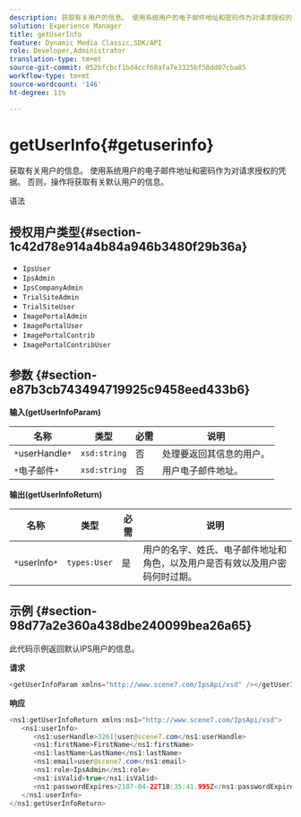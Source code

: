 ```yaml
---
description: 获取有关用户的信息。 使用系统用户的电子邮件地址和密码作为对请求授权的凭据。 否则，操作将获取有关默认用户的信息。
solution: Experience Manager
title: getUserInfo
feature: Dynamic Media Classic,SDK/API
role: Developer,Administrator
translation-type: tm+mt
source-git-commit: 052bfcbcf1bd4ccf60afa7e3325bf58dd07cba85
workflow-type: tm+mt
source-wordcount: '146'
ht-degree: 11%

---
```



# getUserInfo{#getuserinfo}

获取有关用户的信息。 使用系统用户的电子邮件地址和密码作为对请求授权的凭据。 否则，操作将获取有关默认用户的信息。

语法

## 授权用户类型{#section-1c42d78e914a4b84a946b3480f29b36a}

* `IpsUser`
* `IpsAdmin`
* `IpsCompanyAdmin`
* `TrialSiteAdmin`
* `TrialSiteUser`
* `ImagePortalAdmin`
* `ImagePortalUser`
* `ImagePortalContrib`
* `ImagePortalContribUser`

## 参数 {#section-e87b3cb743494719925c9458eed433b6}

**输入(getUserInfoParam)**

| 名称 | 类型 | 必需 | 说明 |
|---|---|---|---|
| `*`userHandle`*` | `xsd:string` | 否 | 处理要返回其信息的用户。 |
| `*`电子邮件`*` | `xsd:string` | 否 | 用户电子邮件地址。 |

**输出(getUserInfoReturn)**

| 名称 | 类型 | 必需 | 说明 |
|---|---|---|---|
| `*`userInfo`*` | `types:User` | 是 | 用户的名字、姓氏、电子邮件地址和角色，以及用户是否有效以及用户密码何时过期。 |

## 示例 {#section-98d77a2e360a438dbe240099bea26a65}

此代码示例返回默认IPS用户的信息。

**请求**

```java
<getUserInfoParam xmlns="http://www.scene7.com/IpsApi/xsd" /></getUserInfoParam>
```

**响应**

```java
<ns1:getUserInfoReturn xmlns:ns1="http://www.scene7.com/IpsApi/xsd"> 
   <ns1:userInfo> 
      <ns1:userHandle>3261|user@scene7.com</ns1:userHandle> 
      <ns1:firstName>FirstName</ns1:firstName> 
      <ns1:lastName>LastName</ns1:lastName> 
      <ns1:email>user@scene7.com</ns1:email> 
      <ns1:role>IpsAdmin</ns1:role> 
      <ns1:isValid>true</ns1:isValid> 
      <ns1:passwordExpires>2107-04-22T18:35:41.995Z</ns1:passwordExpires> 
   </ns1:userInfo> 
</ns1:getUserInfoReturn>
```

